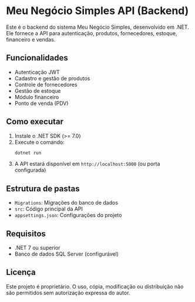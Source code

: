 # Meu Negócio Simples API (Backend)

Este é o backend do sistema Meu Negócio Simples, desenvolvido em .NET. Ele fornece a API para autenticação, produtos, fornecedores, estoque, financeiro e vendas.

## Funcionalidades
- Autenticação JWT
- Cadastro e gestão de produtos
- Controle de fornecedores
- Gestão de estoque
- Módulo financeiro
- Ponto de venda (PDV)

## Como executar

1. Instale o .NET SDK (>= 7.0)
2. Execute o comando:
   ```bash
   dotnet run
   ```
3. A API estará disponível em `http://localhost:5000` (ou porta configurada)

## Estrutura de pastas
- `Migrations`: Migrações do banco de dados
- `src`: Código principal da API
- `appsettings.json`: Configurações do projeto

## Requisitos
- .NET 7 ou superior
- Banco de dados SQL Server (configurável)

## Licença
Este projeto é proprietário. O uso, cópia, modificação ou distribuição não são permitidos sem autorização expressa do autor.
